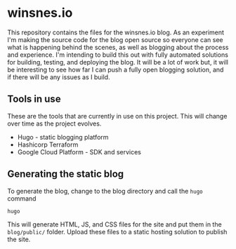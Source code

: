 # winsnes.io

This repository contains the files for the winsnes.io blog. As an experiment I'm making the source code for the blog open source so everyone can see what is happening behind the scenes, as well as blogging about the process and experience. I'm intending to build this out with fully automated solutions for building, testing, and deploying the blog. It will be a lot of work but, it will be interesting to see how far I can push a fully open blogging solution, and if there will be any issues as I build.

## Tools in use

These are the tools that are currently in use on this project. This will change over time as the project evolves.

- Hugo - static blogging platform
- Hashicorp Terraform
- Google Cloud Platform - SDK and services

## Generating the static blog

To generate the blog, change to the blog directory and call the `hugo` command

```sh
hugo
```

This will generate HTML, JS, and CSS files for the site and put them in the `blog/public/` folder. Upload these files to a static hosting solution to publish the site.
